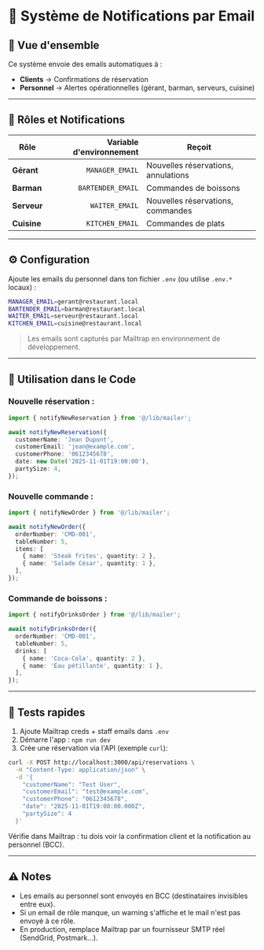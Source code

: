 # 📧 Système de Notifications par Email

## 🎯 Vue d'ensemble

Ce système envoie des emails automatiques à :

- **Clients** → Confirmations de réservation
- **Personnel** → Alertes opérationnelles (gérant, barman, serveurs, cuisine)

---

## 👥 Rôles et Notifications

| Rôle        | Variable d'environnement | Reçoit                              |
| ----------- | -----------------------: | ----------------------------------- |
| **Gérant**  |          `MANAGER_EMAIL` | Nouvelles réservations, annulations |
| **Barman**  |        `BARTENDER_EMAIL` | Commandes de boissons               |
| **Serveur** |           `WAITER_EMAIL` | Nouvelles réservations, commandes   |
| **Cuisine** |          `KITCHEN_EMAIL` | Commandes de plats                  |

---

## ⚙️ Configuration

Ajoute les emails du personnel dans ton fichier `.env` (ou utilise `.env.*` locaux) :

```bash
MANAGER_EMAIL=gerant@restaurant.local
BARTENDER_EMAIL=barman@restaurant.local
WAITER_EMAIL=serveur@restaurant.local
KITCHEN_EMAIL=cuisine@restaurant.local
```

> Les emails sont capturés par Mailtrap en environnement de développement.

---

## 🔧 Utilisation dans le Code

### Nouvelle réservation :

```ts
import { notifyNewReservation } from '@/lib/mailer';

await notifyNewReservation({
  customerName: 'Jean Dupont',
  customerEmail: 'jean@example.com',
  customerPhone: '0612345678',
  date: new Date('2025-11-01T19:00:00'),
  partySize: 4,
});
```

### Nouvelle commande :

```ts
import { notifyNewOrder } from '@/lib/mailer';

await notifyNewOrder({
  orderNumber: 'CMD-001',
  tableNumber: 5,
  items: [
    { name: 'Steak frites', quantity: 2 },
    { name: 'Salade César', quantity: 1 },
  ],
});
```

### Commande de boissons :

```ts
import { notifyDrinksOrder } from '@/lib/mailer';

await notifyDrinksOrder({
  orderNumber: 'CMD-001',
  tableNumber: 5,
  drinks: [
    { name: 'Coca-Cola', quantity: 2 },
    { name: 'Eau pétillante', quantity: 1 },
  ],
});
```

---

## 🧪 Tests rapides

1. Ajoute Mailtrap creds + staff emails dans `.env`
2. Démarre l'app : `npm run dev`
3. Crée une réservation via l'API (exemple `curl`):

```bash
curl -X POST http://localhost:3000/api/reservations \
  -H "Content-Type: application/json" \
  -d '{
    "customerName": "Test User",
    "customerEmail": "test@example.com",
    "customerPhone": "0612345678",
    "date": "2025-11-01T19:00:00.000Z",
    "partySize": 4
  }'
```

Vérifie dans Mailtrap : tu dois voir la confirmation client et la notification au personnel (BCC).

---

## ⚠️ Notes

- Les emails au personnel sont envoyés en BCC (destinataires invisibles entre eux).
- Si un email de rôle manque, un warning s'affiche et le mail n'est pas envoyé à ce rôle.
- En production, remplace Mailtrap par un fournisseur SMTP réel (SendGrid, Postmark...).
